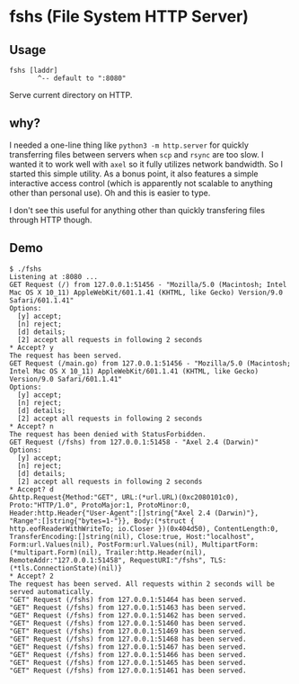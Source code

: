 # fshs (File System HTTP Server)

## Usage

```
fshs [laddr]
       ^-- default to ":8080"
```

Serve current directory on HTTP.

## why?

I needed a one-line thing like `python3 -m http.server` for quickly transferring files between servers when `scp` and `rsync` are too slow. I wanted it to work well with `axel` so it fully utilizes network bandwidth. So I started this simple utility. As a bonus point, it also features a simple interactive access control (which is apparently not scalable to anything other than personal use). Oh and this is easier to type.

I don't see this useful for anything other than quickly transfering files through HTTP though.

## Demo

```shell
$ ./fshs
Listening at :8080 ...
GET Request (/) from 127.0.0.1:51456 - "Mozilla/5.0 (Macintosh; Intel Mac OS X 10_11) AppleWebKit/601.1.41 (KHTML, like Gecko) Version/9.0 Safari/601.1.41"
Options:
  [y] accept;
  [n] reject;
  [d] details;
  [2] accept all requests in following 2 seconds
* Accept? y
The request has been served.
GET Request (/main.go) from 127.0.0.1:51456 - "Mozilla/5.0 (Macintosh; Intel Mac OS X 10_11) AppleWebKit/601.1.41 (KHTML, like Gecko) Version/9.0 Safari/601.1.41"
Options:
  [y] accept;
  [n] reject;
  [d] details;
  [2] accept all requests in following 2 seconds
* Accept? n
The request has been denied with StatusForbidden.
GET Request (/fshs) from 127.0.0.1:51458 - "Axel 2.4 (Darwin)"
Options:
  [y] accept;
  [n] reject;
  [d] details;
  [2] accept all requests in following 2 seconds
* Accept? d
&http.Request{Method:"GET", URL:(*url.URL)(0xc2080101c0), Proto:"HTTP/1.0", ProtoMajor:1, ProtoMinor:0, Header:http.Header{"User-Agent":[]string{"Axel 2.4 (Darwin)"}, "Range":[]string{"bytes=1-"}}, Body:(*struct { http.eofReaderWithWriteTo; io.Closer })(0x404d50), ContentLength:0, TransferEncoding:[]string(nil), Close:true, Host:"localhost", Form:url.Values(nil), PostForm:url.Values(nil), MultipartForm:(*multipart.Form)(nil), Trailer:http.Header(nil), RemoteAddr:"127.0.0.1:51458", RequestURI:"/fshs", TLS:(*tls.ConnectionState)(nil)}
* Accept? 2
The request has been served. All requests within 2 seconds will be served automatically.
"GET" Request (/fshs) from 127.0.0.1:51464 has been served.
"GET" Request (/fshs) from 127.0.0.1:51463 has been served.
"GET" Request (/fshs) from 127.0.0.1:51462 has been served.
"GET" Request (/fshs) from 127.0.0.1:51460 has been served.
"GET" Request (/fshs) from 127.0.0.1:51469 has been served.
"GET" Request (/fshs) from 127.0.0.1:51468 has been served.
"GET" Request (/fshs) from 127.0.0.1:51467 has been served.
"GET" Request (/fshs) from 127.0.0.1:51466 has been served.
"GET" Request (/fshs) from 127.0.0.1:51465 has been served.
"GET" Request (/fshs) from 127.0.0.1:51461 has been served.
```

